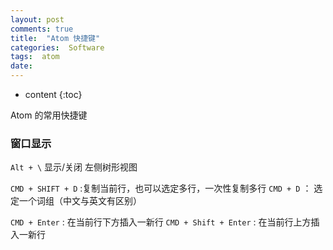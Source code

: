 ```yaml
---
layout: post
comments: true
title:  "Atom 快捷键"
categories:  Software
tags:  atom
date:
---
```


* content
{:toc}

Atom 的常用快捷键


### 窗口显示

`Alt + \` 显示/关闭 左侧树形视图

`CMD + SHIFT + D` :复制当前行，也可以选定多行，一次性复制多行
`CMD + D` ： 选定一个词组（中文与英文有区别）

`CMD + Enter` : 在当前行下方插入一新行
`CMD + Shift + Enter` : 在当前行上方插入一新行
